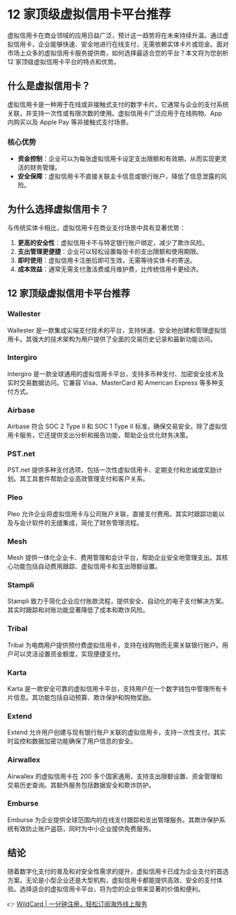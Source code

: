 # 12 家顶级虚拟信用卡平台推荐

虚拟信用卡在商业领域的应用日益广泛，预计这一趋势将在未来持续升温。通过虚拟信用卡，企业能够快速、安全地进行在线支付，无需依赖实体卡片或现金。面对市场上众多的虚拟信用卡服务提供商，如何选择最适合您的平台？本文将为您剖析 12 家顶级虚拟信用卡平台的特点和优势。

## 什么是虚拟信用卡？

虚拟信用卡是一种用于在线或非接触式支付的数字卡片。它通常与企业的支付系统关联，并支持一次性或有限次数的使用。虚拟信用卡广泛应用于在线购物、App 内购买以及 Apple Pay 等非接触式支付场景。

### 核心优势
- **资金控制**：企业可以为每张虚拟信用卡设定支出限额和有效期，从而实现更灵活的财务管理。
- **安全保障**：虚拟信用卡不直接关联主卡信息或银行账户，降低了信息泄露的风险。

## 为什么选择虚拟信用卡？

与传统实体卡相比，虚拟信用卡在商业支付场景中具有显著优势：

1. **更高的安全性**：虚拟信用卡不与特定银行账户绑定，减少了欺诈风险。
2. **支出管理更便捷**：企业可以轻松设置每张卡的支出限额和使用期限。
3. **即时使用**：虚拟信用卡注册后即可生效，无需等待实体卡的寄送。
4. **成本效益**：通常无需支付激活费或月维护费，比传统信用卡更经济。

## 12 家顶级虚拟信用卡平台推荐

### Wallester
Wallester 是一款集成尖端支付技术的平台，支持快速、安全地创建和管理虚拟信用卡。其强大的技术架构为用户提供了全面的交易历史记录和最新功能访问。

### Intergiro
Intergiro 是一款全球通用的虚拟信用卡平台，支持多币种支付、加密安全技术及实时交易数据访问。它兼容 Visa、MasterCard 和 American Express 等多种支付方式。

### Airbase
Airbase 符合 SOC 2 Type II 和 SOC 1 Type II 标准，确保交易安全。除了虚拟信用卡服务，它还提供支出分析和报告功能，帮助企业优化财务决策。

### PST.net
PST.net 提供多种支付选项，包括一次性虚拟信用卡、定期支付和忠诚度奖励计划。其工具套件帮助企业高效管理支付和客户关系。

### Pleo
Pleo 允许企业将虚拟信用卡与公司账户关联，直接支付费用。其实时跟踪功能以及与会计软件的无缝集成，简化了财务管理流程。

### Mesh
Mesh 提供一体化企业卡、费用管理和会计平台，帮助企业安全地管理支出。其核心功能包括自动费用跟踪、虚拟信用卡和支出限额设置。

### Stampli
Stampli 致力于简化企业应付账款流程，提供安全、自动化的电子支付解决方案。其实时跟踪和对账功能显著降低了成本和欺诈风险。

### Tribal
Tribal 为电商用户提供预付费虚拟信用卡，支持在线购物而无需关联银行账户。用户可以灵活设置资金额度，实现便捷支付。

### Karta
Karta 是一款安全可靠的虚拟信用卡平台，支持用户在一个数字钱包中管理所有卡片信息。其功能包括自动预算、欺诈保护和购物奖励。

### Extend
Extend 允许用户创建与现有银行账户关联的虚拟信用卡，支持一次性支付。其实时监控和数据加密功能确保了用户信息的安全。

### Airwallex
Airwallex 的虚拟信用卡在 200 多个国家通用，支持支出限额设置、资金管理和交易历史查询。其额外服务包括数据安全和欺诈防护。

### Emburse
Emburse 为企业提供全球范围内的在线支付跟踪和支出管理服务。其欺诈保护系统有效防止账户盗窃，同时为中小企业提供免费服务。

## 结论

随着数字化支付的普及和对安全性需求的提升，虚拟信用卡已成为企业支付的首选方案。无论是小型企业还是大型机构，虚拟信用卡都能提供高效、安全的支付体验。选择适合的虚拟信用卡平台，将为您的企业带来显著的价值和便利。

👉 [WildCard | 一分钟注册，轻松订阅海外线上服务](https://bbtdd.com/WildCard)
